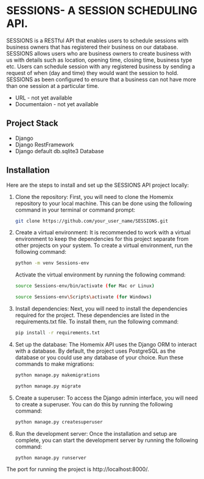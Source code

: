 SESSIONS- A SESSION SCHEDULING API.
========

SESSIONS is a RESTful API that enables users to schedule sessions with business owners that has registered their business on our database.
SESSIONS allows users who are business owners to create business with us with details such as location, opening time, closing time, business type etc.
Users can schedule session with any registered business by sending a request of when (day and time) they would want the session to hold. SESSIONS as been configured to ensure that a business can not have more than one session at a particular time.

- URL - not yet available
- Documentaion - not yet available


Project Stack
------------------

-   Django
-   Django RestFramework
-   Django default db.sqlite3 Database 


Installation
------------

Here are the steps to install and set up the SESSIONS API project locally:

1. Clone the repository: First, you will need to clone the Homemix repository to your local machine. This can be done using the following command in your terminal or command prompt:
    ```bash
    git clone https://github.com/your_user_name/SESSIONS.git
    ```
2. Create a virtual environment: It is recommended to work with a virtual environment to keep the dependencies for this project separate from other projects on your system. To create a virtual environment, run the following command:
    ```bash
    python -m venv Sessions-env
    ```
    Activate the virtual environment by running the following command:
    ```bash
    source Sessions-env/bin/activate (for Mac or Linux)
    ```

    ```bash
    source Sessions-env\Scripts\activate (for Windows)
    ```
3. Install dependencies: Next, you will need to install the dependencies required for the project. These dependencies are listed in the requirements.txt file. To install them, run the following command:
    ```bash
    pip install -r requirements.txt
    ```
4. Set up the database: The Homemix API uses the Django ORM to interact with a database. By default, the project uses PostgreSQL as the database or you could use any database of your choice. Run these commands to make migrations:
     ```bash
    python manage.py makemigrations
    ```
  
    ```bash
    python manage.py migrate
    ```
5. Create a superuser: To access the Django admin interface, you will need to create a superuser. You can do this by running the following command:
    ```bash
    python manage.py createsuperuser
    ```
6. Run the development server: Once the installation and setup are complete, you can start the development server by running the following command:
    ```bash
    python manage.py runserver
    ```
  
  The port for  running the project is  http://localhost:8000/.
  
  

